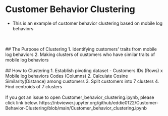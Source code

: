 # Customer Behavior Clustering
* This is an example of customer behavior clustering based on mobile log behaviors
<br/>
<br/>
## The Purpose of Clustering
1. Identifying customers' traits from mobile log behaviors
2. Making clusters of customers who have similar traits of mobile log behaviors
<br/>
<br/>
## How to Clustering
1. Establish pivoting dataset - Customers IDs (Rows) x Mobile log behaviors Codes (Columns)
2. Calculate Cosine Similarity(Distance) among customers
3. Split customers into 7 clusters
4. Find centroids of 7 clusters
<br/>
<br/>
If you got an issue to open Customer_behavior_clustering.ipynb, please click link below.
https://nbviewer.jupyter.org/github/eddie0122/Customer-Behavior-Clustering/blob/main/Customer_behavior_clustering.ipynb